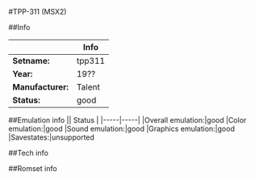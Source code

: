 #TPP-311 (MSX2)

##Info

||Info|
|-----|-----|
|**Setname:**|tpp311
|**Year:**|19??
|**Manufacturer:**|Talent
|**Status:**|good

##Emulation info
|| Status |
|-----|-----|
|Overall emulation:|good
|Color emulation:|good
|Sound emulation:|good
|Graphics emulation:|good
|Savestates:|unsupported

##Tech info

##Romset info

<!--- START OF EDITED COMMENT DO NOT TOUCH TEXT ABOVE-->
